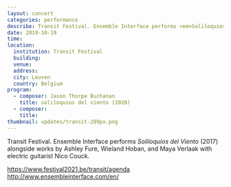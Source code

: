 ```yaml
---
layout: concert
categories: performance
describe: Transit Festival. Ensemble Interface performs <em>Soliloquios del Viento</em> (2017)
date: 2019-10-19
time:
location:
  institution: Transit Festival
  building:
  venue:
  address:
  city: Leuven
  country: Belgium
program:
  - composer: Jason Thorpe Buchanan
    title: soliloquios del viento (2020)
  - composer:
    title:
thumbnail: updates/transit-289px.png
---
```


Transit Festival. Ensemble Interface performs *Soliloquios del Viento* (2017) alongside works by Ashley Fure, Wieland Hoban, and Maya Verlaak with electric guitarist Nico Couck.

https://www.festival2021.be/transit/agenda
http://www.ensembleinterface.com/en/
